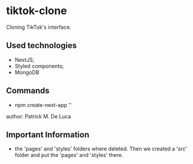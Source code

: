 # tiktok-clone
Cloning TikTok's interface.

## Used technologies 
* NextJS;
* Styled components;
* MongoDB

## Commands
* npm create-next-app '<app-name>'

author: Patrick M. De Luca

## Important Information
* the 'pages' and 'styles' folders where deleted. Then we created a 'src' folder and put the 'pages' and 'styles' there.